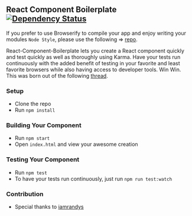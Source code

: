 ## React Component Boilerplate [![Dependency Status](https://david-dm.org/yahoo/flux-examples.svg)](https://david-dm.org/TYRONEMICHAEL/react-component-boilerplate)

If you prefer to use Browserify to compile your app and enjoy writing your modules `Node Style`, please use the following => [repo](https://github.com/TYRONEMICHAEL/react-browserify-boilerplate).

React-Component-Boilerplate lets you create a React component quickly and test quickly as well as thoroughly using Karma. Have your tests run continuously with the added benefit of testing in your favorite and least favorite browsers while also having access to developer tools. Win Win. This was born out of the following [thread](https://github.com/facebook/jest/issues/116).

### Setup

* Clone the repo
* Run `npm install`

### Building Your Component

* Run `npm start`
* Open `index.html` and view your awesome creation

### Testing Your Component

* Run `npm test`
* To have your  tests run continuously, just run `npm run test:watch`

### Contribution

* Special thanks to [iamrandys](https://github.com/iamrandys)
